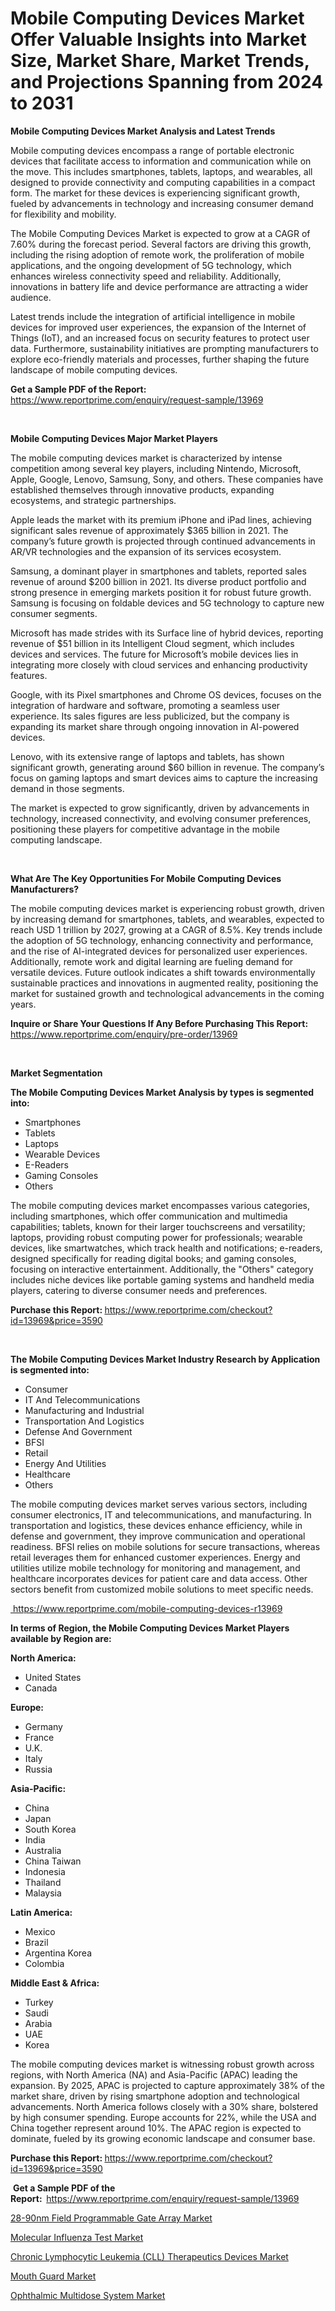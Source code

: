 <p><h1>Mobile Computing Devices Market Offer Valuable Insights into Market Size, Market Share, Market Trends, and Projections Spanning from 2024 to 2031</h1></p><p><strong>Mobile Computing Devices Market Analysis and Latest Trends</strong></p>
<p><p>Mobile computing devices encompass a range of portable electronic devices that facilitate access to information and communication while on the move. This includes smartphones, tablets, laptops, and wearables, all designed to provide connectivity and computing capabilities in a compact form. The market for these devices is experiencing significant growth, fueled by advancements in technology and increasing consumer demand for flexibility and mobility.</p><p>The Mobile Computing Devices Market is expected to grow at a CAGR of 7.60% during the forecast period. Several factors are driving this growth, including the rising adoption of remote work, the proliferation of mobile applications, and the ongoing development of 5G technology, which enhances wireless connectivity speed and reliability. Additionally, innovations in battery life and device performance are attracting a wider audience.</p><p>Latest trends include the integration of artificial intelligence in mobile devices for improved user experiences, the expansion of the Internet of Things (IoT), and an increased focus on security features to protect user data. Furthermore, sustainability initiatives are prompting manufacturers to explore eco-friendly materials and processes, further shaping the future landscape of mobile computing devices.</p></p>
<p><strong>Get a Sample PDF of the Report:&nbsp;</strong> <a href="https://www.reportprime.com/enquiry/request-sample/13969">https://www.reportprime.com/enquiry/request-sample/13969</a></p>
<p>&nbsp;</p>
<p><strong>Mobile Computing Devices Major Market Players</strong></p>
<p><p>The mobile computing devices market is characterized by intense competition among several key players, including Nintendo, Microsoft, Apple, Google, Lenovo, Samsung, Sony, and others. These companies have established themselves through innovative products, expanding ecosystems, and strategic partnerships.</p><p>Apple leads the market with its premium iPhone and iPad lines, achieving significant sales revenue of approximately $365 billion in 2021. The company’s future growth is projected through continued advancements in AR/VR technologies and the expansion of its services ecosystem.</p><p>Samsung, a dominant player in smartphones and tablets, reported sales revenue of around $200 billion in 2021. Its diverse product portfolio and strong presence in emerging markets position it for robust future growth. Samsung is focusing on foldable devices and 5G technology to capture new consumer segments.</p><p>Microsoft has made strides with its Surface line of hybrid devices, reporting revenue of $51 billion in its Intelligent Cloud segment, which includes devices and services. The future for Microsoft’s mobile devices lies in integrating more closely with cloud services and enhancing productivity features.</p><p>Google, with its Pixel smartphones and Chrome OS devices, focuses on the integration of hardware and software, promoting a seamless user experience. Its sales figures are less publicized, but the company is expanding its market share through ongoing innovation in AI-powered devices.</p><p>Lenovo, with its extensive range of laptops and tablets, has shown significant growth, generating around $60 billion in revenue. The company’s focus on gaming laptops and smart devices aims to capture the increasing demand in those segments.</p><p>The market is expected to grow significantly, driven by advancements in technology, increased connectivity, and evolving consumer preferences, positioning these players for competitive advantage in the mobile computing landscape.</p></p>
<p>&nbsp;</p>
<p><strong>What Are The Key Opportunities For Mobile Computing Devices Manufacturers?</strong></p>
<p><p>The mobile computing devices market is experiencing robust growth, driven by increasing demand for smartphones, tablets, and wearables, expected to reach USD 1 trillion by 2027, growing at a CAGR of 8.5%. Key trends include the adoption of 5G technology, enhancing connectivity and performance, and the rise of AI-integrated devices for personalized user experiences. Additionally, remote work and digital learning are fueling demand for versatile devices. Future outlook indicates a shift towards environmentally sustainable practices and innovations in augmented reality, positioning the market for sustained growth and technological advancements in the coming years.</p></p>
<p><strong>Inquire or Share Your Questions If Any Before Purchasing This Report:</strong> <a href="https://www.reportprime.com/enquiry/pre-order/13969">https://www.reportprime.com/enquiry/pre-order/13969</a></p>
<p>&nbsp;</p>
<p><strong>Market Segmentation</strong></p>
<p><strong>The Mobile Computing Devices Market Analysis by types is segmented into:</strong></p>
<p><ul><li>Smartphones</li><li>Tablets</li><li>Laptops</li><li>Wearable Devices</li><li>E-Readers</li><li>Gaming Consoles</li><li>Others</li></ul></p>
<p><p>The mobile computing devices market encompasses various categories, including smartphones, which offer communication and multimedia capabilities; tablets, known for their larger touchscreens and versatility; laptops, providing robust computing power for professionals; wearable devices, like smartwatches, which track health and notifications; e-readers, designed specifically for reading digital books; and gaming consoles, focusing on interactive entertainment. Additionally, the "Others" category includes niche devices like portable gaming systems and handheld media players, catering to diverse consumer needs and preferences.</p></p>
<p><strong>Purchase this Report:&nbsp;</strong><a href="https://www.reportprime.com/checkout?id=13969&price=3590">https://www.reportprime.com/checkout?id=13969&price=3590</a></p>
<p>&nbsp;</p>
<p><strong>The Mobile Computing Devices Market Industry Research by Application is segmented into:</strong></p>
<p><ul><li>Consumer</li><li>IT And Telecommunications</li><li>Manufacturing and Industrial</li><li>Transportation And Logistics</li><li>Defense And Government</li><li>BFSI</li><li>Retail</li><li>Energy And Utilities</li><li>Healthcare</li><li>Others</li></ul></p>
<p><p>The mobile computing devices market serves various sectors, including consumer electronics, IT and telecommunications, and manufacturing. In transportation and logistics, these devices enhance efficiency, while in defense and government, they improve communication and operational readiness. BFSI relies on mobile solutions for secure transactions, whereas retail leverages them for enhanced customer experiences. Energy and utilities utilize mobile technology for monitoring and management, and healthcare incorporates devices for patient care and data access. Other sectors benefit from customized mobile solutions to meet specific needs.</p></p>
<p><a href="https://www.reportprime.com/mobile-computing-devices-r13969">&nbsp;https://www.reportprime.com/mobile-computing-devices-r13969</a></p>
<p><strong>In terms of Region, the Mobile Computing Devices Market Players available by Region are:</strong></p>
<p>
    <p> <strong> North America: </strong>
        <ul>
            <li>United States</li>
            <li>Canada</li>
        </ul>
        </p> 
    <p> <strong> Europe: </strong>
        <ul>
            <li>Germany</li>
            <li>France</li>
            <li>U.K.</li>
            <li>Italy</li>
            <li>Russia</li>
        </ul>
        </p> 
    <p> <strong> Asia-Pacific: </strong>
        <ul>
            <li>China</li>
            <li>Japan</li>
            <li>South Korea</li>
            <li>India</li>
            <li>Australia</li>
            <li>China Taiwan</li>
            <li>Indonesia</li>
            <li>Thailand</li>
            <li>Malaysia</li>
        </ul>
        </p> 
    <p> <strong> Latin America: </strong>
        <ul>
            <li>Mexico</li>
            <li>Brazil</li>
            <li>Argentina Korea</li>
            <li>Colombia</li>
        </ul>
        </p> 
    <p> <strong> Middle East & Africa: </strong>
        <ul>
            <li>Turkey</li>
            <li>Saudi</li>
            <li>Arabia</li>
            <li>UAE</li>
            <li>Korea</li>
        </ul>
    </p>
    </p>
<p><p>The mobile computing devices market is witnessing robust growth across regions, with North America (NA) and Asia-Pacific (APAC) leading the expansion. By 2025, APAC is projected to capture approximately 38% of the market share, driven by rising smartphone adoption and technological advancements. North America follows closely with a 30% share, bolstered by high consumer spending. Europe accounts for 22%, while the USA and China together represent around 10%. The APAC region is expected to dominate, fueled by its growing economic landscape and consumer base.</p></p>
<p><strong>Purchase this Report: </strong><a href="https://www.reportprime.com/checkout?id=13969&price=3590">https://www.reportprime.com/checkout?id=13969&price=3590</a></p>
<p>&nbsp;<strong>Get a Sample PDF of the Report:&nbsp;&nbsp;</strong><a href="https://www.reportprime.com/enquiry/request-sample/13969">https://www.reportprime.com/enquiry/request-sample/13969</a></p>
<p><strong></strong></p>
<p><p><a href="https://medium.com/@othaleffler2008/the-28-90nm-field-programmable-gate-array-market-prioritizes-cost-control-and-efficiency-f63e37c6e47b">28-90nm Field Programmable Gate Array Market</a></p><p><a href="https://issuu.com/reportprime-2/docs/molecular-influenza-test-market-siz_e01c3decf89d33">Molecular Influenza Test Market</a></p><p><a href="https://issuu.com/reportprime-2/docs/chronic-lymphocytic-leukemia-cll-th_0ec183c1888f67">Chronic Lymphocytic Leukemia (CLL) Therapeutics Devices Market</a></p><p><a href="https://www.linkedin.com/pulse/global-mouth-guard-market-analysis-key-trends-future-projections-0yutc?trackingId=icX0X%2BGnR0eRb2hJUjHiLQ%3D%3D">Mouth Guard Market</a></p><p><a href="https://medium.com/@othaleffler2008/the-ophthalmic-multidose-system-market-research-report-provides-an-in-depth-and-up-to-date-2689d5936dd9?postPublishedType=initial">Ophthalmic Multidose System Market</a></p></p>